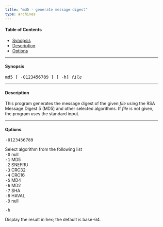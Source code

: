 ```yaml
---
title: "md5 - generate message digest"
type: archives
--- 
```


#### Table of Contents

*  [Synopsis](/archives/3-5.93e/md5cert/#synopsis)
*  [Description](/archives/3-5.93e/md5cert/#description)
*  [Options](/archives/3-5.93e/md5cert/#options)

* * *

#### Synopsis

<tt>md5 [ -0123456789 ] [ -h] _file_</tt>

* * *

#### Description

This program generates the message digest of the given _file_ using the RSA Message Digest 5 (MD5) and other selected algorithms. If _file_ is not given, the program uses the standard input.

* * *

#### Options

<dt><tt>-0123456789</tt></dt>

Select algorithm from the following list  
<tt>-0</tt> null  
<tt>-1</tt> MD5  
<tt>-2</tt> SNEFRU  
<tt>-3</tt> CRC32  
<tt>-4</tt> CRC16  
<tt>-5</tt> MD4  
<tt>-6</tt> MD2  
<tt>-7</tt> SHA  
<tt>-8</tt> HAVAL  
<tt>-9</tt> null

<dt><tt>-h</tt></dt>

Display the result in hex; the default is base-64.